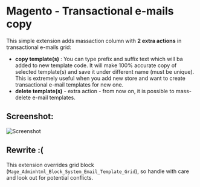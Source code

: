# Magento - Transactional e-mails copy

This simple extension adds massaction column with **2 extra actions** in transactional e-mails grid:

+ **copy template(s)** : You can type prefix and suffix text which will ba added to new template code. It will make 100% accurate copy of selected template(s) and save it under different name (must be unique). This is extremely useful when you add new store and want to create transactional e-mail templates for new one.
+  **delete template(s)** - extra action - from now on, it is possible to mass-delete e-mail templates.

## Screenshot:

![Screenshot](http://www.creativecast.de/ak/2015-01-16_114434.png)

## Rewrite :(

This extension overrides grid block (```Mage_Adminhtml_Block_System_Email_Template_Grid```), so handle with care and look out for potential conflicts.
